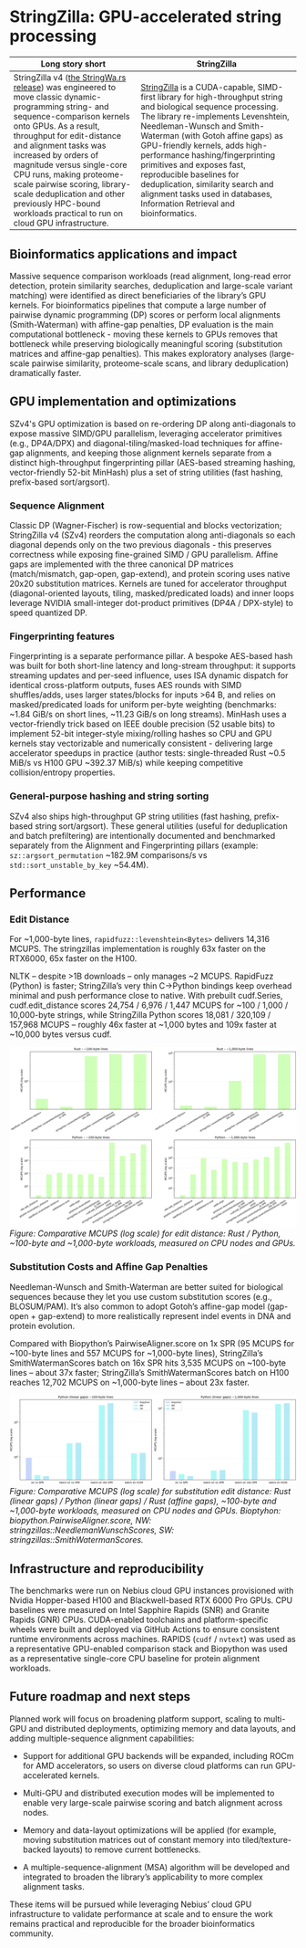 # StringZilla: GPU-accelerated string processing

| **Long story short** | **StringZilla** |
|---|---|
| StringZilla v4 ([the StringWa.rs release](https://ashvardanian.com/posts/stringwars-on-gpus/#traditional-string-similarity-measures)) was engineered to move classic dynamic-programming string- and sequence-comparison kernels onto GPUs. As a result, throughput for edit-distance and alignment tasks was increased by orders of magnitude versus single-core CPU runs, making proteome-scale pairwise scoring, library-scale deduplication and other previously HPC-bound workloads practical to run on cloud GPU infrastructure. | [StringZilla](https://github.com/ashvardanian/StringZilla) is a CUDA-capable, SIMD-first library for high-throughput string and biological sequence processing. The library re-implements Levenshtein, Needleman-Wunsch and Smith-Waterman (with Gotoh affine gaps) as GPU-friendly kernels, adds high-performance hashing/fingerprinting primitives and exposes fast, reproducible baselines for deduplication, similarity search and alignment tasks used in databases, Information Retrieval and bioinformatics. |

## Bioinformatics applications and impact

Massive sequence comparison workloads (read alignment, long-read error detection, protein similarity searches, deduplication and large-scale variant matching) were identified as direct beneficiaries of the library’s GPU kernels. For bioinformatics pipelines that compute a large number of pairwise dynamic programming (DP) scores or perform local alignments (Smith-Waterman) with affine-gap penalties, DP evaluation is the main computational bottleneck - moving these kernels to GPUs removes that bottleneck while preserving biologically meaningful scoring (substitution matrices and affine-gap penalties). This makes exploratory analyses (large-scale pairwise similarity, proteome-scale scans, and library deduplication) dramatically faster.

## GPU implementation and optimizations

SZv4's GPU optimization is based on re-ordering DP along anti-diagonals to expose massive SIMD/GPU parallelism, leveraging accelerator primitives (e.g., DP4A/DPX) and diagonal-tiling/masked-load techniques for affine-gap alignments, and keeping those alignment kernels separate from a distinct high-throughput fingerprinting pillar (AES-based streaming hashing, vector-friendly 52-bit MinHash) plus a set of string utilities (fast hashing, prefix-based sort/argsort).

### Sequence Alignment

Classic DP (Wagner-Fischer) is row-sequential and blocks vectorization; StringZilla v4 (SZv4) reorders the computation along anti-diagonals so each diagonal depends only on the two previous diagonals - this preserves correctness while exposing fine-grained SIMD / GPU parallelism. Affine gaps are implemented with the three canonical DP matrices (match/mismatch, gap-open, gap-extend), and protein scoring uses native 20x20 substitution matrices. Kernels are tuned for accelerator throughput (diagonal-oriented layouts, tiling, masked/predicated loads) and inner loops leverage NVIDIA small-integer dot-product primitives (DP4A / DPX-style) to speed quantized DP.

### Fingerprinting features

Fingerprinting is a separate performance pillar. A bespoke AES-based hash was built for both short-line latency and long-stream throughput: it supports streaming updates and per-seed influence, uses ISA dynamic dispatch for identical cross-platform outputs, fuses AES rounds with SIMD shuffles/adds, uses larger states/blocks for inputs >64 B, and relies on masked/predicated loads for uniform per-byte weighting (benchmarks: \~1.84 GiB/s on short lines, \~11.23 GiB/s on long streams). MinHash uses a vector-friendly trick based on IEEE double precision (52 usable bits) to implement 52-bit integer-style mixing/rolling hashes so CPU and GPU kernels stay vectorizable and numerically consistent - delivering large accelerator speedups in practice (author tests: single-threaded Rust \~0.5 MiB/s vs H100 GPU \~392.37 MiB/s) while keeping competitive collision/entropy properties.

### General-purpose hashing and string sorting

SZv4 also ships high-throughput GP string utilities (fast hashing, prefix-based string sort/argsort). These general utilities (useful for deduplication and batch prefiltering) are intentionally documented and benchmarked separately from the Alignment and Fingerprinting pillars (example: `sz::argsort_permutation` \~182.9M comparisons/s vs `std::sort_unstable_by_key` \~54.4M).

## Performance

### Edit Distance

For \~1,000-byte lines, `rapidfuzz::levenshtein<Bytes>` delivers 14,316 MCUPS. The stringzillas implementation is roughly 63x faster on the RTX6000, 65x faster on the H100.

NLTK – despite >1B downloads – only manages \~2 MCUPS. RapidFuzz (Python) is faster; StringZilla’s very thin C->Python bindings keep overhead minimal and push performance close to native. With prebuilt cudf.Series, cudf.edit_distance scores 24,754 / 6,976 / 1,447 MCUPS for \~100 / 1,000 / 10,000-byte strings, while StringZilla Python scores 18,081 / 320,109 / 157,968 MCUPS – roughly 46x faster at \~1,000 bytes and 109x faster at \~10,000 bytes versus cudf.

![Combined MCUPS 2x2 overview – Rust/Python x \~100B/\~1kB](graphs/graph1_v3.png)
*Figure: Comparative MCUPS (log scale) for edit distance: Rust / Python, \~100-byte and \~1,000-byte workloads, measured on CPU nodes and GPUs.*

### Substitution Costs and Affine Gap Penalties

Needleman-Wunsch and Smith-Waterman are better suited for biological sequences because they let you use custom substitution scores (e.g., BLOSUM/PAM). It’s also common to adopt Gotoh’s affine-gap model (gap-open + gap-extend) to more realistically represent indel events in DNA and protein evolution.

Compared with Biopython’s PairwiseAligner.score on 1x SPR (95 MCUPS for \~100-byte lines and 557 MCUPS for \~1,000-byte lines), StringZilla’s SmithWatermanScores batch on 16x SPR hits 3,535 MCUPS on \~100-byte lines – about 37x faster; StringZilla’s SmithWatermanScores batch on H100 reaches 12,702 MCUPS on \~1,000-byte lines – about 23x faster.

![Combined MCUPS 2x2 overview – Rust/Python x \~100B/\~1kB](graphs/graph2_v3.1.png)
*Figure: Comparative MCUPS (log scale) for substitution edit distance: Rust (linear gaps) / Python (linear gaps) / Rust (affine gaps), \~100-byte and \~1,000-byte workloads, measured on CPU nodes and GPUs. Bioptyhon: biopython.PairwiseAligner.score, NW: stringzillas::NeedlemanWunschScores, SW: stringzillas::SmithWatermanScores.*

## Infrastructure and reproducibility

The benchmarks were run on Nebius cloud GPU instances provisioned with Nvidia Hopper-based H100 and Blackwell-based RTX 6000 Pro GPUs. CPU baselines were measured on Intel Sapphire Rapids (SNR) and Granite Rapids (GNR) CPUs. CUDA-enabled toolchains and platform-specific wheels were built and deployed via GitHub Actions to ensure consistent runtime environments across machines. RAPIDS (`cudf` / `nvtext`) was used as a representative GPU-enabled comparison stack and Biopython was used as a representative single-core CPU baseline for protein alignment workloads.

## Future roadmap and next steps

Planned work will focus on broadening platform support, scaling to multi-GPU and distributed deployments, optimizing memory and data layouts, and adding multiple-sequence alignment capabilities:

* Support for additional GPU backends will be expanded, including ROCm for AMD accelerators, so users on diverse cloud platforms can run GPU-accelerated kernels.

* Multi-GPU and distributed execution modes will be implemented to enable very large-scale pairwise scoring and batch alignment across nodes.

* Memory and data-layout optimizations will be applied (for example, moving substitution matrices out of constant memory into tiled/texture-backed layouts) to remove current bottlenecks.

* A multiple-sequence-alignment (MSA) algorithm will be developed and integrated to broaden the library’s applicability to more complex alignment tasks.

These items will be pursued while leveraging Nebius’ cloud GPU infrastructure to validate performance at scale and to ensure the work remains practical and reproducible for the broader bioinformatics community.